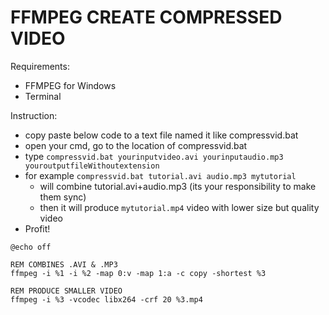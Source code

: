 FFMPEG CREATE COMPRESSED VIDEO
============================
Requirements:
 - FFMPEG for Windows
 - Terminal
 
Instruction:
 - copy paste below code to a text file named it like compressvid.bat
 - open your cmd, go to the location of compressvid.bat
 - type ```compressvid.bat yourinputvideo.avi yourinputaudio.mp3 youroutputfileWithoutextension```
 - for example ```compressvid.bat tutorial.avi audio.mp3 mytutorial```
   - will combine tutorial.avi+audio.mp3 (its your responsibility to make them sync)
   - then it will produce ```mytutorial.mp4``` video with lower size but quality video
 - Profit!

```batch 
@echo off

REM COMBINES .AVI & .MP3
ffmpeg -i %1 -i %2 -map 0:v -map 1:a -c copy -shortest %3

REM PRODUCE SMALLER VIDEO
ffmpeg -i %3 -vcodec libx264 -crf 20 %3.mp4
```
